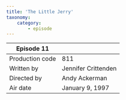 ```yaml
---
title: 'The Little Jerry'
taxonomy:
    category:
        - episode
---
```


| Episode 11 | |
|-----------------|--------------------------------|
| Production code | 811                            |
| Written by      | Jennifer Crittenden |
| Directed by     | Andy Ackerman                   |
| Air date        | January 9, 1997                   |
